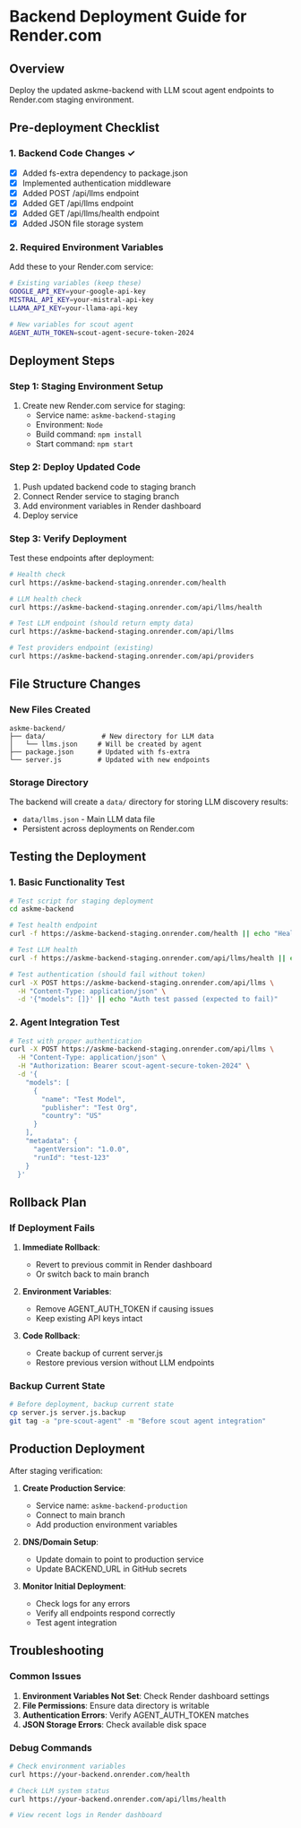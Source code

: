 # Backend Deployment Guide for Render.com

## Overview
Deploy the updated askme-backend with LLM scout agent endpoints to Render.com staging environment.

## Pre-deployment Checklist

### 1. Backend Code Changes ✓
- [x] Added fs-extra dependency to package.json
- [x] Implemented authentication middleware
- [x] Added POST /api/llms endpoint
- [x] Added GET /api/llms endpoint  
- [x] Added GET /api/llms/health endpoint
- [x] Added JSON file storage system

### 2. Required Environment Variables
Add these to your Render.com service:

```bash
# Existing variables (keep these)
GOOGLE_API_KEY=your-google-api-key
MISTRAL_API_KEY=your-mistral-api-key  
LLAMA_API_KEY=your-llama-api-key

# New variables for scout agent
AGENT_AUTH_TOKEN=scout-agent-secure-token-2024
```

## Deployment Steps

### Step 1: Staging Environment Setup
1. Create new Render.com service for staging:
   - Service name: `askme-backend-staging`
   - Environment: `Node`
   - Build command: `npm install`
   - Start command: `npm start`

### Step 2: Deploy Updated Code
1. Push updated backend code to staging branch
2. Connect Render service to staging branch
3. Add environment variables in Render dashboard
4. Deploy service

### Step 3: Verify Deployment
Test these endpoints after deployment:

```bash
# Health check
curl https://askme-backend-staging.onrender.com/health

# LLM health check  
curl https://askme-backend-staging.onrender.com/api/llms/health

# Test LLM endpoint (should return empty data)
curl https://askme-backend-staging.onrender.com/api/llms

# Test providers endpoint (existing)
curl https://askme-backend-staging.onrender.com/api/providers
```

## File Structure Changes

### New Files Created
```
askme-backend/
├── data/              # New directory for LLM data
│   └── llms.json     # Will be created by agent
├── package.json      # Updated with fs-extra
└── server.js         # Updated with new endpoints
```

### Storage Directory
The backend will create a `data/` directory for storing LLM discovery results:
- `data/llms.json` - Main LLM data file
- Persistent across deployments on Render.com

## Testing the Deployment

### 1. Basic Functionality Test
```bash
# Test script for staging deployment
cd askme-backend

# Test health endpoint
curl -f https://askme-backend-staging.onrender.com/health || echo "Health check failed"

# Test LLM health  
curl -f https://askme-backend-staging.onrender.com/api/llms/health || echo "LLM health failed"

# Test authentication (should fail without token)
curl -X POST https://askme-backend-staging.onrender.com/api/llms \
  -H "Content-Type: application/json" \
  -d '{"models": []}' || echo "Auth test passed (expected to fail)"
```

### 2. Agent Integration Test
```bash
# Test with proper authentication
curl -X POST https://askme-backend-staging.onrender.com/api/llms \
  -H "Content-Type: application/json" \
  -H "Authorization: Bearer scout-agent-secure-token-2024" \
  -d '{
    "models": [
      {
        "name": "Test Model",
        "publisher": "Test Org", 
        "country": "US"
      }
    ],
    "metadata": {
      "agentVersion": "1.0.0",
      "runId": "test-123"
    }
  }'
```

## Rollback Plan

### If Deployment Fails
1. **Immediate Rollback**:
   - Revert to previous commit in Render dashboard
   - Or switch back to main branch

2. **Environment Variables**:
   - Remove AGENT_AUTH_TOKEN if causing issues
   - Keep existing API keys intact

3. **Code Rollback**:
   - Create backup of current server.js
   - Restore previous version without LLM endpoints

### Backup Current State
```bash
# Before deployment, backup current state
cp server.js server.js.backup
git tag -a "pre-scout-agent" -m "Before scout agent integration"
```

## Production Deployment

After staging verification:

1. **Create Production Service**:
   - Service name: `askme-backend-production`
   - Connect to main branch
   - Add production environment variables

2. **DNS/Domain Setup**:
   - Update domain to point to production service
   - Update BACKEND_URL in GitHub secrets

3. **Monitor Initial Deployment**:
   - Check logs for any errors
   - Verify all endpoints respond correctly
   - Test agent integration

## Troubleshooting

### Common Issues
1. **Environment Variables Not Set**: Check Render dashboard settings
2. **File Permissions**: Ensure data directory is writable
3. **Authentication Errors**: Verify AGENT_AUTH_TOKEN matches
4. **JSON Storage Errors**: Check available disk space

### Debug Commands
```bash
# Check environment variables
curl https://your-backend.onrender.com/health

# Check LLM system status
curl https://your-backend.onrender.com/api/llms/health

# View recent logs in Render dashboard
```